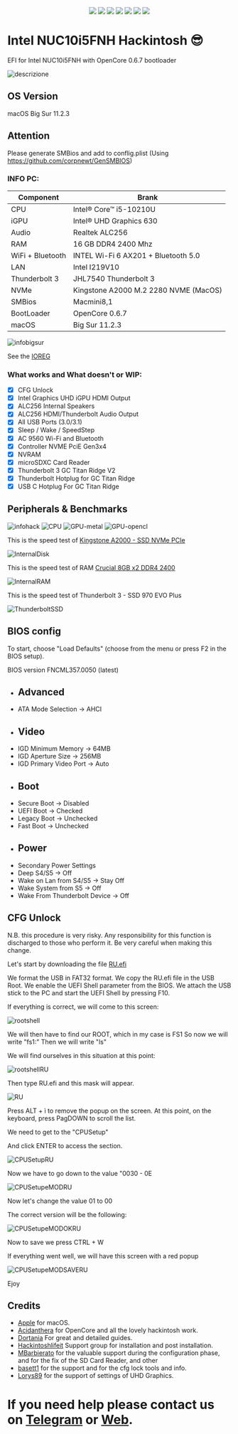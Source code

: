 <div align="center">
  
[![](https://img.shields.io/badge/Repositories-pierpaolodimarzo-informational?style=flat&logo=apple&logoColor=white&color=9debeb)](https://github.com/pierpaolodimarzo?tab=repositories)
[![](https://img.shields.io/badge/Gitter%20Ice%20Lake-Chat-informational?style=flat&logo=gitter&logoColor=white&color=ed1965)](https://gitter.im/ICE-LAKE-HACKINTOSH-DEVELOPMENT/community)
[![](https://img.shields.io/badge/Gitter%20HL%20Community-Chat-informational?style=flat&logo=gitter&logoColor=white&color=ed1965)](https://gitter.im/Hackintosh-Life-IT/community)
[![](https://img.shields.io/badge/Telegram-HackintoshLifeIT-informational?style=flat&logo=telegram&logoColor=white&color=5fb659)](https://t.me/HackintoshLife_it)
[![](https://img.shields.io/badge/Facebook-HackintoshLifeIT-informational?style=flat&logo=facebook&logoColor=white&color=3a4dc9)](https://www.facebook.com/hackintoshlife/)
[![](https://img.shields.io/badge/Instagram-HackintoshLifeIT-informational?style=flat&logo=instagram&logoColor=white&color=8a178a)](https://www.instagram.com/hackintoshlife.it_official/)
[![](https://img.shields.io/badge/PayPal-HackintoshLifeIT-informational?style=flat&logo=paypal&logoColor=white&color=00B2EE)](https://www.paypal.com/cgi-bin/webscr?cmd=_s-xclick&hosted_button_id=RWBVVWL8H9JC2&source=url)

</div>

# Intel NUC10i5FNH Hackintosh :sunglasses:

EFI for Intel NUC10i5FNH with OpenCore 0.6.7 bootloader

![descrizione](./Infos/pc.png)

## OS Version

macOS Big Sur 11.2.3

## Attention ## 

Please generate SMBios and add to conflig.plist (Using https://github.com/corpnewt/GenSMBIOS)

### INFO PC:

| Component        | Brank                                  |
| ---------------- | ---------------------------------------|
| CPU              | Intel® Core™ i5-10210U                 |
| iGPU             | Intel® UHD Graphics 630                |
| Audio            | Realtek ALC256                         |
| RAM              | 16 GB DDR4 2400 Mhz                    |
| WiFi + Bluetooth | INTEL Wi-Fi 6 AX201 + Bluetooth 5.0    |
| LAN              | Intel I219V10                          |
| Thunderbolt 3    | JHL7540 Thunderbolt 3                  |
| NVMe             | Kingstone A2000 M.2 2280 NVME (MacOS)  |
| SMBios           | Macmini8,1                             |
| BootLoader       | OpenCore 0.6.7                         |
| macOS            | Big Sur 11.2.3                         |


![infobigsur](./Infos/infomac.png)

See the [IOREG](https://github.com/pierpaolodimarzo/Intel-NUC10i5FNH/blob/main/Mac%20mini.ioreg)

### What works and What doesn't or WIP:

- [x] CFG Unlock
- [x] Intel Graphics UHD iGPU HDMI Output
- [x] ALC256 Internal Speakers
- [x] ALC256 HDMI/Thunderbolt Audio Output
- [x] All USB Ports (3.0/3.1)
- [x] Sleep / Wake / SpeedStep 
- [x] AC 9560 Wi-Fi and Bluetooth
- [x] Controller NVME PciE Gen3x4 
- [x] NVRAM
- [x] microSDXC Card Reader
- [x] Thunderbolt 3 GC Titan Ridge V2
- [x] Thunderbolt Hotplug for GC Titan Ridge
- [x] USB C Hotplug For GC Titan Ridge

## Peripherals & Benchmarks

![infohack](./Infos/peripherals.png)
![CPU](./Infos/cputest.png)
![GPU-metal](./Infos/metal.png)
![GPU-opencl](./Infos/opencl.png)

This is the speed test of [Kingstone A2000 - SSD NVMe PCIe](https://www.kingston.com/italy/it/ssd/a2000-nvme-pcie-ssd)

![InternalDisk](./Infos/InternalNVME.png)

This is the speed test of RAM [Crucial 8GB x2 DDR4 2400](https://it.crucial.com/memory/ddr4/ct2k8g4sfs824a)

![InternalRAM](./Infos/testRAM.png)

This is the speed test of Thunderbolt 3 - SSD 970 EVO Plus

![ThunderboltSSD](./Infos/ThunderbolTest.jpg)

## BIOS config

To start, choose "Load Defaults" (choose from the menu or press F2 in the BIOS setup).

BIOS version FNCML357.0050 (latest)

* ## Advanced
* ATA Mode Selection -> AHCI
* ## Video
* IGD Minimum Memory -> 64MB
* IGD Aperture Size -> 256MB
* IGD Primary Video Port -> Auto
* ## Boot
* Secure Boot -> Disabled
* UEFI Boot -> Checked
* Legacy Boot -> Unchecked
* Fast Boot -> Unchecked
* ## Power
* Secondary Power Settings
* Deep S4/S5 -> Off
* Wake on Lan from S4/S5 -> Stay Off
* Wake System from S5 -> Off
* Wake From Thunderbolt Device -> Off

## CFG Unlock 

N.B. this procedure is very risky.
Any responsibility for this function is discharged to those who perform it.
Be very careful when making this change.

Let's start by downloading the file [RU.efi](./CFGunlock/RU.efi)

We format the USB in FAT32 format.
We copy the RU.efi file in the USB Root.
We enable the UEFI Shell parameter from the BIOS.
We attach the USB stick to the PC and start the UEFI Shell by pressing F10.

If everything is correct, we will come to this screen:

![rootshell](./CFGunlock/rootshell.jpg)

We will then have to find our ROOT, which in my case is FS1
So now we will write "fs1:"
Then we will write "ls"

We will find ourselves in this situation at this point:

![rootshellRU](./CFGunlock/rootshell_RU.jpg)

Then type RU.efi and this mask will appear.

![RU](./CFGunlock/RU.jpg)

Press ALT + ì to remove the popup on the screen.
At this point, on the keyboard, press PagDOWN to scroll the list.

We need to get to the "CPUSetup"

And click ENTER to access the section.

![CPUSetupRU](./CFGunlock/CPUSetupRU.jpg)

Now we have to go down to the value "0030 - 0E

![CPUSetupeMODRU](./CFGunlock/valoremod1.jpg)

Now let's change the value 01 to 00

The correct version will be the following:

![CPUSetupeMODOKRU](./CFGunlock/valoremodok.jpg)

Now to save we press CTRL + W

If everything went well, we will have this screen with a red popup

![CPUSetupeMODSAVERU](./CFGunlock/valoremodsave.jpg)

Ejoy

## Credits

- [Apple](https://apple.com) for macOS.
- [Acidanthera](https://github.com/acidanthera) for OpenCore and all the lovely hackintosh work.
- [Dortania](https://dortania.github.io/OpenCore-Install-Guide/config-laptop.plist/icelake.html) For great and detailed guides.
- [Hackintoshlifeit](https://github.com/Hackintoshlifeit) Support group for installation and post installation.
- [MBarbierato](https://github.com/mbarbierato) for the valuable support during the configuration phase, and for the fix of the SD Card Reader, and other
- [basett1](https://github.com/basett1/) for the support and for the cfg lock tools and info.
- [Lorys89](https://github.com/Lorys89) for the support of settings of UHD Graphics.

# If you need help please contact us on [Telegram](https://t.me/HackintoshLife_it) or [Web](https://www.hackintoshlife.it/).

